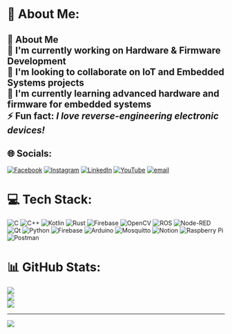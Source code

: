 # 💫 About Me:
## 🚀 About Me<br>🔭 I'm currently working on **Hardware & Firmware Development**  <br>🤝 I'm looking to collaborate on **IoT and Embedded Systems projects**  <br>🌱 I'm currently learning **advanced hardware and firmware for embedded systems**  <br>⚡ Fun fact: *I love reverse-engineering electronic devices!*  <br>


## 🌐 Socials:
[![Facebook](https://img.shields.io/badge/Facebook-%231877F2.svg?logo=Facebook&logoColor=white)](https://facebook.com/https://www.facebook.com/ic.to.161/) [![Instagram](https://img.shields.io/badge/Instagram-%23E4405F.svg?logo=Instagram&logoColor=white)](https://instagram.com/https://www.instagram.com/looonins/) [![LinkedIn](https://img.shields.io/badge/LinkedIn-%230077B5.svg?logo=linkedin&logoColor=white)](https://linkedin.com/in/https://www.linkedin.com/in/tranconghoa-a00416256/) [![YouTube](https://img.shields.io/badge/YouTube-%23FF0000.svg?logo=YouTube&logoColor=white)](https://youtube.com/@https://www.youtube.com/@LooOnYoutube) [![email](https://img.shields.io/badge/Email-D14836?logo=gmail&logoColor=white)](mailto:tranconghoa24@gmail.com) 

# 💻 Tech Stack:
![C](https://img.shields.io/badge/c-%2300599C.svg?style=flat-square&logo=c&logoColor=white) ![C++](https://img.shields.io/badge/c++-%2300599C.svg?style=flat-square&logo=c%2B%2B&logoColor=white) ![Kotlin](https://img.shields.io/badge/kotlin-%237F52FF.svg?style=flat-square&logo=kotlin&logoColor=white) ![Rust](https://img.shields.io/badge/rust-%23000000.svg?style=flat-square&logo=rust&logoColor=white) ![Firebase](https://img.shields.io/badge/firebase-%23039BE5.svg?style=flat-square&logo=firebase) ![OpenCV](https://img.shields.io/badge/opencv-%23white.svg?style=flat-square&logo=opencv&logoColor=white) ![ROS](https://img.shields.io/badge/ros-%230A0FF9.svg?style=flat-square&logo=ros&logoColor=white) ![Node-RED](https://img.shields.io/badge/Node--RED-%238F0000.svg?style=flat-square&logo=node-red&logoColor=white) ![Qt](https://img.shields.io/badge/Qt-%23217346.svg?style=flat-square&logo=Qt&logoColor=white) ![Python](https://img.shields.io/badge/python-3670A0?style=flat-square&logo=python&logoColor=ffdd54) ![Firebase](https://img.shields.io/badge/firebase-a08021?style=flat-square&logo=firebase&logoColor=ffcd34) ![Arduino](https://img.shields.io/badge/-Arduino-00979D?style=flat-square&logo=Arduino&logoColor=white) ![Mosquitto](https://img.shields.io/badge/mosquitto-%233C5280.svg?style=flat-square&logo=eclipsemosquitto&logoColor=white) ![Notion](https://img.shields.io/badge/Notion-%23000000.svg?style=flat-square&logo=notion&logoColor=white) ![Raspberry Pi](https://img.shields.io/badge/-Raspberry_Pi-C51A4A?style=flat-square&logo=Raspberry-Pi) ![Postman](https://img.shields.io/badge/Postman-FF6C37?style=flat-square&logo=postman&logoColor=white)
# 📊 GitHub Stats:
![](https://github-readme-stats.vercel.app/api?username=Loo&theme=catppuccin_latte&hide_border=false&include_all_commits=false&count_private=false)<br/>
![](https://nirzak-streak-stats.vercel.app/?user=Loo&theme=catppuccin_latte&hide_border=false)<br/>
![](https://github-readme-stats.vercel.app/api/top-langs/?username=Loo&theme=catppuccin_latte&hide_border=false&include_all_commits=false&count_private=false&layout=compact)

---
[![](https://visitcount.itsvg.in/api?id=Loo&icon=0&color=3)](https://visitcount.itsvg.in)

<!-- Proudly created with GPRM ( https://gprm.itsvg.in ) -->
